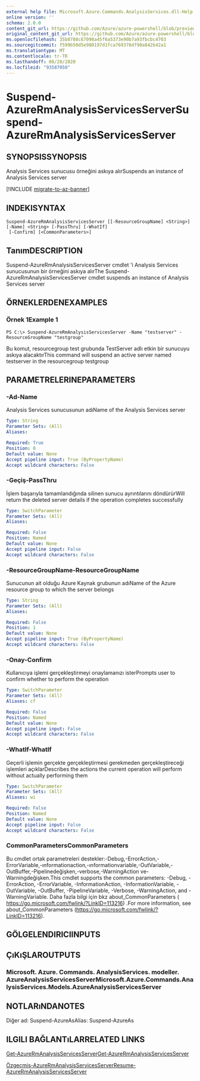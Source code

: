 ```yaml
---
external help file: Microsoft.Azure.Commands.AnalysisServices.dll-Help.xml
online version: ''
schema: 2.0.0
content_git_url: https://github.com/Azure/azure-powershell/blob/preview/src/ResourceManager/AnalysisServices/Commands.AnalysisServices/help/Suspend-AzureRmAnalysisServicesServer.md
original_content_git_url: https://github.com/Azure/azure-powershell/blob/preview/src/ResourceManager/AnalysisServices/Commands.AnalysisServices/help/Suspend-AzureRmAnalysisServicesServer.md
ms.openlocfilehash: 35b8788c67098a45f6a5373e90b7a93fbcbc4703
ms.sourcegitcommit: f599b50d5e980197d1fca769378df90a842b42a1
ms.translationtype: MT
ms.contentlocale: tr-TR
ms.lasthandoff: 08/20/2020
ms.locfileid: "93587050"
---
```

# <span data-ttu-id="b8e66-101">Suspend-AzureRmAnalysisServicesServer</span><span class="sxs-lookup"><span data-stu-id="b8e66-101">Suspend-AzureRmAnalysisServicesServer</span></span>

## <span data-ttu-id="b8e66-102">SYNOPSIS</span><span class="sxs-lookup"><span data-stu-id="b8e66-102">SYNOPSIS</span></span>
<span data-ttu-id="b8e66-103">Analysis Services sunucusu örneğini askıya alır</span><span class="sxs-lookup"><span data-stu-id="b8e66-103">Suspends an instance of Analysis Services server</span></span>

[!INCLUDE [migrate-to-az-banner](../../includes/migrate-to-az-banner.md)]

## <span data-ttu-id="b8e66-104">INDEKI</span><span class="sxs-lookup"><span data-stu-id="b8e66-104">SYNTAX</span></span>

```
Suspend-AzureRmAnalysisServicesServer [[-ResourceGroupName] <String>] [-Name] <String> [-PassThru] [-WhatIf]
 [-Confirm] [<CommonParameters>]
```

## <span data-ttu-id="b8e66-105">Tanım</span><span class="sxs-lookup"><span data-stu-id="b8e66-105">DESCRIPTION</span></span>
<span data-ttu-id="b8e66-106">Suspend-AzureRmAnalysisServicesServer cmdlet 'i Analysis Services sunucusunun bir örneğini askıya alır</span><span class="sxs-lookup"><span data-stu-id="b8e66-106">The Suspend-AzureRmAnalysisServicesServer cmdlet suspends an instance of Analysis Services server</span></span>

## <span data-ttu-id="b8e66-107">ÖRNEKLERDEN</span><span class="sxs-lookup"><span data-stu-id="b8e66-107">EXAMPLES</span></span>

### <span data-ttu-id="b8e66-108">Örnek 1</span><span class="sxs-lookup"><span data-stu-id="b8e66-108">Example 1</span></span>
```
PS C:\> Suspend-AzureRmAnalysisServicesServer -Name "testserver" -ResourceGroupName "testgroup"
```

<span data-ttu-id="b8e66-109">Bu komut, resourcegroup test grubunda TestServer adlı etkin bir sunucuyu askıya alacaktır</span><span class="sxs-lookup"><span data-stu-id="b8e66-109">This command will suspend an active server named testserver in the resourcegroup testgroup</span></span>

## <span data-ttu-id="b8e66-110">PARAMETRELERINE</span><span class="sxs-lookup"><span data-stu-id="b8e66-110">PARAMETERS</span></span>

### <span data-ttu-id="b8e66-111">-Ad</span><span class="sxs-lookup"><span data-stu-id="b8e66-111">-Name</span></span>
<span data-ttu-id="b8e66-112">Analysis Services sunucusunun adı</span><span class="sxs-lookup"><span data-stu-id="b8e66-112">Name of the Analysis Services server</span></span>

```yaml
Type: String
Parameter Sets: (All)
Aliases: 

Required: True
Position: 0
Default value: None
Accept pipeline input: True (ByPropertyName)
Accept wildcard characters: False
```

### <span data-ttu-id="b8e66-113">-Geçiş</span><span class="sxs-lookup"><span data-stu-id="b8e66-113">-PassThru</span></span>
<span data-ttu-id="b8e66-114">İşlem başarıyla tamamlandığında silinen sunucu ayrıntılarını döndürür</span><span class="sxs-lookup"><span data-stu-id="b8e66-114">Will return the deleted server details if the operation completes successfully</span></span>

```yaml
Type: SwitchParameter
Parameter Sets: (All)
Aliases: 

Required: False
Position: Named
Default value: None
Accept pipeline input: False
Accept wildcard characters: False
```

### <span data-ttu-id="b8e66-115">-ResourceGroupName</span><span class="sxs-lookup"><span data-stu-id="b8e66-115">-ResourceGroupName</span></span>
<span data-ttu-id="b8e66-116">Sunucunun ait olduğu Azure Kaynak grubunun adı</span><span class="sxs-lookup"><span data-stu-id="b8e66-116">Name of the Azure resource group to which the server belongs</span></span>

```yaml
Type: String
Parameter Sets: (All)
Aliases: 

Required: False
Position: 1
Default value: None
Accept pipeline input: True (ByPropertyName)
Accept wildcard characters: False
```

### <span data-ttu-id="b8e66-117">-Onay</span><span class="sxs-lookup"><span data-stu-id="b8e66-117">-Confirm</span></span>
<span data-ttu-id="b8e66-118">Kullanıcıya işlemi gerçekleştirmeyi onaylamanızı ister</span><span class="sxs-lookup"><span data-stu-id="b8e66-118">Prompts user to confirm whether to perform the operation</span></span>

```yaml
Type: SwitchParameter
Parameter Sets: (All)
Aliases: cf

Required: False
Position: Named
Default value: None
Accept pipeline input: False
Accept wildcard characters: False
```

### <span data-ttu-id="b8e66-119">-WhatIf</span><span class="sxs-lookup"><span data-stu-id="b8e66-119">-WhatIf</span></span>
<span data-ttu-id="b8e66-120">Geçerli işlemin gerçekte gerçekleştirmesi gerekmeden gerçekleştireceği işlemleri açıklar</span><span class="sxs-lookup"><span data-stu-id="b8e66-120">Describes the actions the current operation will perform without actually performing them</span></span>

```yaml
Type: SwitchParameter
Parameter Sets: (All)
Aliases: wi

Required: False
Position: Named
Default value: None
Accept pipeline input: False
Accept wildcard characters: False
```

### <span data-ttu-id="b8e66-121">CommonParameters</span><span class="sxs-lookup"><span data-stu-id="b8e66-121">CommonParameters</span></span>
<span data-ttu-id="b8e66-122">Bu cmdlet ortak parametreleri destekler:-Debug,-ErrorAction,-ErrorVariable,-ınformationaction,-ınformationvariable,-OutVariable,-OutBuffer,-Pipelinedeğişken,-verbose,-WarningAction ve-Warningdeğişken.</span><span class="sxs-lookup"><span data-stu-id="b8e66-122">This cmdlet supports the common parameters: -Debug, -ErrorAction, -ErrorVariable, -InformationAction, -InformationVariable, -OutVariable, -OutBuffer, -PipelineVariable, -Verbose, -WarningAction, and -WarningVariable.</span></span> <span data-ttu-id="b8e66-123">Daha fazla bilgi için bkz about_CommonParameters ( https://go.microsoft.com/fwlink/?LinkID=113216) .</span><span class="sxs-lookup"><span data-stu-id="b8e66-123">For more information, see about_CommonParameters (https://go.microsoft.com/fwlink/?LinkID=113216).</span></span>

## <span data-ttu-id="b8e66-124">GÖLGELENDIRICI</span><span class="sxs-lookup"><span data-stu-id="b8e66-124">INPUTS</span></span>

## <span data-ttu-id="b8e66-125">ÇıKıŞLAR</span><span class="sxs-lookup"><span data-stu-id="b8e66-125">OUTPUTS</span></span>

### <span data-ttu-id="b8e66-126">Microsoft. Azure. Commands. AnalysisServices. modeller. AzureAnalysisServicesServer</span><span class="sxs-lookup"><span data-stu-id="b8e66-126">Microsoft.Azure.Commands.AnalysisServices.Models.AzureAnalysisServicesServer</span></span>

## <span data-ttu-id="b8e66-127">NOTLARıNDA</span><span class="sxs-lookup"><span data-stu-id="b8e66-127">NOTES</span></span>
<span data-ttu-id="b8e66-128">Diğer ad: Suspend-AzureAs</span><span class="sxs-lookup"><span data-stu-id="b8e66-128">Alias: Suspend-AzureAs</span></span>

## <span data-ttu-id="b8e66-129">ILGILI BAĞLANTıLAR</span><span class="sxs-lookup"><span data-stu-id="b8e66-129">RELATED LINKS</span></span>

[<span data-ttu-id="b8e66-130">Get-AzureRmAnalysisServicesServer</span><span class="sxs-lookup"><span data-stu-id="b8e66-130">Get-AzureRmAnalysisServicesServer</span></span>](./Get-AzureRmAnalysisServicesServer.md)

[<span data-ttu-id="b8e66-131">Özgeçmiş-AzureRmAnalysisServicesServer</span><span class="sxs-lookup"><span data-stu-id="b8e66-131">Resume-AzureRmAnalysisServicesServer</span></span>](./Resume-AzureRmAnalysisServicesServer.md)


